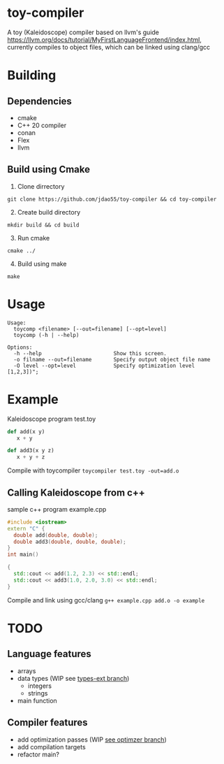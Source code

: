 # toy-compiler
A toy (Kaleidoscope) compiler based on llvm's guide https://llvm.org/docs/tutorial/MyFirstLanguageFrontend/index.html, 
currently compiles to object files, which can be linked using clang/gcc

# Building
## Dependencies
- cmake
- C++ 20 compiler 
- conan
- Flex
- llvm
## Build using Cmake
1. Clone dirrectory 
``` 
git clone https://github.com/jdao55/toy-compiler && cd toy-compiler
```
2. Create build directory
```
mkdir build && cd build
```
3. Run cmake
```
cmake ../
```
4. Build using make 
```
make
```
# Usage
```
Usage:
  toycomp <filename> [--out=filename] [--opt=level]
  toycomp (-h | --help)

Options:
  -h --help                       Show this screen.
  -o filname --out=filename       Specify output object file name
  -O level --opt=level            Specify optimization level [1,2,3])";
```
# Example
Kaleidoscope program test.toy
```python
def add(x y)
   x + y

def add3(x y z)
   x + y + z
```
Compile with toycompiler
```toycompiler test.toy -out=add.o```

## Calling Kaleidoscope from c++
sample c++ program example.cpp
```C++
#include <iostream>
extern "C" {
  double add(double, double);
  double add3(double, double, double);
}
int main()

{
  std::cout << add(1.2, 2.3) << std::endl;
  std::cout << add3(1.0, 2.0, 3.0) << std::endl;
}
```
Compile and link using gcc/clang
```g++ example.cpp add.o -o example```
# TODO
## Language features
- arrays
- data types (WIP see [types-ext branch](https://github.com/jdao55/toy-compiler/tree/types-ext))
  - integers
  - strings
- main function
## Compiler features
- add optimization passes (WIP [see optimzer branch](https://github.com/jdao55/toy-compiler/tree/optimizer))
- add compilation targets
- refactor main?
      

